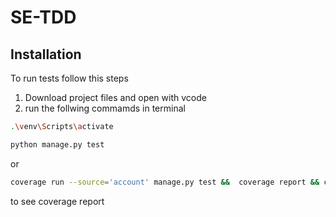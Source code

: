# SE-TDD

## Installation
To run tests follow this steps
1. Download project files and open with vcode 
2. run the follwing commamds in terminal
 ```bash
 .\venv\Scripts\activate
```
 ```bash
 python manage.py test
```
 
   or 
 ```bash
 coverage run --source='account' manage.py test &&  coverage report && coverage html
```
 to see coverage report
